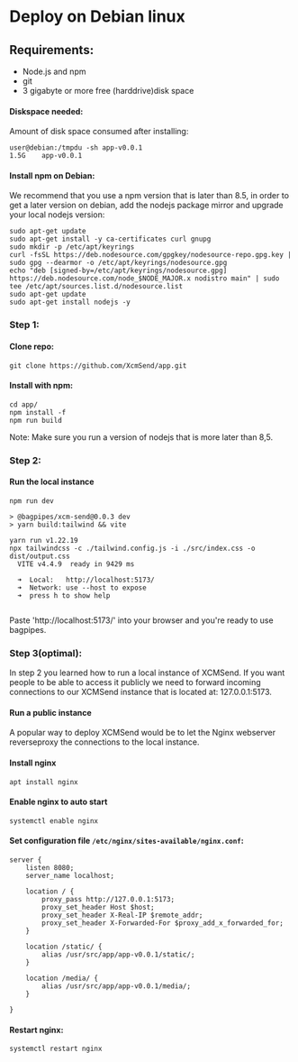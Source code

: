 # Deploy on Debian linux

## Requirements:  
 -  Node.js and npm   
 -  git   
 -  3 gigabyte or more free (harddrive)disk space   

#### Diskspace needed:  
Amount of disk space consumed after installing:  
```shell
user@debian:/tmpdu -sh app-v0.0.1
1.5G    app-v0.0.1
```

#### Install npm on Debian:  
We recommend that you use a npm version that is later than 8.5, in order to get a later version on debian, add the nodejs package mirror and upgrade your local nodejs version:   
```shell
sudo apt-get update
sudo apt-get install -y ca-certificates curl gnupg
sudo mkdir -p /etc/apt/keyrings
curl -fsSL https://deb.nodesource.com/gpgkey/nodesource-repo.gpg.key | sudo gpg --dearmor -o /etc/apt/keyrings/nodesource.gpg
echo "deb [signed-by=/etc/apt/keyrings/nodesource.gpg] https://deb.nodesource.com/node_$NODE_MAJOR.x nodistro main" | sudo tee /etc/apt/sources.list.d/nodesource.list
sudo apt-get update  
sudo apt-get install nodejs -y  
```

### Step 1:

#### Clone repo: 
```shell
git clone https://github.com/XcmSend/app.git
```

#### Install with npm:  

```shell
cd app/ 
npm install -f 
npm run build 
```  
Note: Make sure you run a version of nodejs that is more later than 8,5.


### Step 2:  

#### Run the local instance   
```shell  
npm run dev

> @bagpipes/xcm-send@0.0.3 dev
> yarn build:tailwind && vite

yarn run v1.22.19
npx tailwindcss -c ./tailwind.config.js -i ./src/index.css -o dist/output.css
  VITE v4.4.9  ready in 9429 ms

  ➜  Local:   http://localhost:5173/
  ➜  Network: use --host to expose
  ➜  press h to show help
 
```

Paste 'http://localhost:5173/' into your browser and you're ready to use bagpipes.  


### Step 3(optimal):

In step 2 you learned how to run a local instance of XCMSend. If you want people to be able to access it publicly we need to forward incoming connections to our XCMSend instance that is located at: 127.0.0.1:5173.  


#### Run a public instance   
A popular way to deploy XCMSend would be to let the Nginx webserver reverseproxy the connections to the local instance.  


#### Install nginx    
```shell  
apt install nginx
```

#### Enable nginx to auto start   
```shell  
systemctl enable nginx
```

#### Set configuration file `/etc/nginx/sites-available/nginx.conf`:   


```nginx
server {
    listen 8080;
    server_name localhost;

    location / {
        proxy_pass http://127.0.0.1:5173;
        proxy_set_header Host $host;
        proxy_set_header X-Real-IP $remote_addr;
        proxy_set_header X-Forwarded-For $proxy_add_x_forwarded_for;
    }

    location /static/ {
        alias /usr/src/app/app-v0.0.1/static/;
    }

    location /media/ {
        alias /usr/src/app/app-v0.0.1/media/;
    }

}
```


#### Restart nginx: 
```shell
systemctl restart nginx
```

